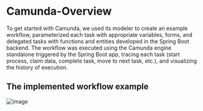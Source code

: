 # Camunda-Overview
To get started with Camunda, we used its modeler to create an example workflow, parameterized each task with appropriate variables, forms, and delegated tasks with functions and entities developed in the Spring Boot backend. The workflow was executed using the Camunda engine standalone triggered by the Spring Boot app, tracing each task (start process, claim data, complete task, move to next task, etc.), and visualizing the history of execution. 
## The implemented workflow example

![image](https://user-images.githubusercontent.com/84160502/215140030-b3b14a3e-3bac-4ec9-9427-0a9b2f171748.png)
